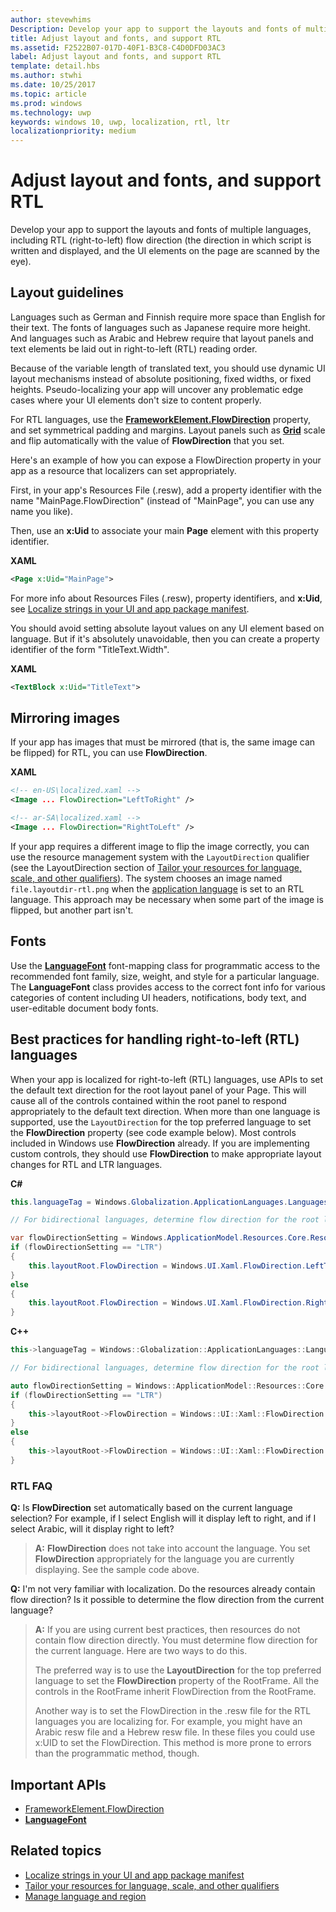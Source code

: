 ```yaml
---
author: stevewhims
Description: Develop your app to support the layouts and fonts of multiple languages, including RTL (right-to-left) flow direction.
title: Adjust layout and fonts, and support RTL
ms.assetid: F2522B07-017D-40F1-B3C8-C4D0DFD03AC3
label: Adjust layout and fonts, and support RTL
template: detail.hbs
ms.author: stwhi
ms.date: 10/25/2017
ms.topic: article
ms.prod: windows
ms.technology: uwp
keywords: windows 10, uwp, localization, rtl, ltr
localizationpriority: medium
---
```

<link rel="stylesheet" href="https://az835927.vo.msecnd.net/sites/uwp/Resources/css/custom.css">

# Adjust layout and fonts, and support RTL

Develop your app to support the layouts and fonts of multiple languages, including RTL (right-to-left) flow direction (the direction in which script is written and displayed, and the UI elements on the page are scanned by the eye).

## Layout guidelines

Languages such as German and Finnish require more space than English for their text. The fonts of languages such as Japanese require more height. And languages such as Arabic and Hebrew require that layout panels and text elements be laid out in right-to-left (RTL) reading order.

Because of the variable length of translated text, you should use dynamic UI layout mechanisms instead of absolute positioning, fixed widths, or fixed heights. Pseudo-localizing your app will uncover any problematic edge cases where your UI elements don't size to content properly.

For RTL languages, use the [**FrameworkElement.FlowDirection**](/uwp/api/Windows.UI.Xaml.FrameworkElement?branch=live#Windows_UI_Xaml_FrameworkElement_FlowDirection) property, and set symmetrical padding and margins. Layout panels such as [**Grid**](/uwp/api/Windows.UI.Xaml.Controls.Grid?branch=live) scale and flip automatically with the value of **FlowDirection** that you set.

Here's an example of how you can expose a FlowDirection property in your app as a resource that localizers can set appropriately.

First, in your app's Resources File (.resw), add a property identifier with the name "MainPage.FlowDirection" (instead of "MainPage", you can use any name you like).

Then, use an **x:Uid** to associate your main **Page** element with this property identifier.

**XAML**
```xml
<Page x:Uid="MainPage">
```

For more info about Resources Files (.resw), property identifiers, and **x:Uid**, see [Localize strings in your UI and app package manifest](../app-resources/localize-strings-ui-manifest.md).

You should avoid setting absolute layout values on any UI element based on language. But if it's absolutely unavoidable, then you can create a property identifier of the form "TitleText.Width".

**XAML**
```xml
<TextBlock x:Uid="TitleText">
```

## Mirroring images

If your app has images that must be mirrored (that is, the same image can be flipped) for RTL, you can use **FlowDirection**.

**XAML**
```xml
<!-- en-US\localized.xaml -->
<Image ... FlowDirection="LeftToRight" />

<!-- ar-SA\localized.xaml -->
<Image ... FlowDirection="RightToLeft" />
```

If your app requires a different image to flip the image correctly, you can use the resource management system with the `LayoutDirection` qualifier (see the LayoutDirection section of [Tailor your resources for language, scale, and other qualifiers](../app-resources/tailor-resources-lang-scale-contrast.md#layoutdirection)). The system chooses an image named `file.layoutdir-rtl.png` when the [application language](manage-language-and-region.md) is set to an RTL language. This approach may be necessary when some part of the image is flipped, but another part isn't.

## Fonts

Use the [**LanguageFont**](/uwp/api/Windows.Globalization.Fonts.LanguageFont?branch=live) font-mapping class for programmatic access to the recommended font family, size, weight, and style for a particular language. The **LanguageFont** class provides access to the correct font info for various categories of content including UI headers, notifications, body text, and user-editable document body fonts.

## Best practices for handling right-to-left (RTL) languages

When your app is localized for right-to-left (RTL) languages, use APIs to set the default text direction for the root layout panel of your Page. This will cause all of the controls contained within the root panel to respond appropriately to the default text direction. When more than one language is supported, use the `LayoutDirection` for the top preferred language to set the **FlowDirection** property (see code example below). Most controls included in Windows use **FlowDirection** already. If you are implementing custom controls, they should use **FlowDirection** to make appropriate layout changes for RTL and LTR languages.

**C#**
```csharp    
this.languageTag = Windows.Globalization.ApplicationLanguages.Languages[0];

// For bidirectional languages, determine flow direction for the root layout panel, and all contained UI.

var flowDirectionSetting = Windows.ApplicationModel.Resources.Core.ResourceContext.GetForCurrentView().QualifierValues["LayoutDirection"];
if (flowDirectionSetting == "LTR")
{
    this.layoutRoot.FlowDirection = Windows.UI.Xaml.FlowDirection.LeftToRight;
}
else
{
    this.layoutRoot.FlowDirection = Windows.UI.Xaml.FlowDirection.RightToLeft;
}
```

**C++**
```cpp
this->languageTag = Windows::Globalization::ApplicationLanguages::Languages->GetAt(0);

// For bidirectional languages, determine flow direction for the root layout panel, and all contained UI.

auto flowDirectionSetting = Windows::ApplicationModel::Resources::Core::ResourceContext::GetForCurrentView()->QualifierValues->Lookup("LayoutDirection");
if (flowDirectionSetting == "LTR")
{
    this->layoutRoot->FlowDirection = Windows::UI::Xaml::FlowDirection::LeftToRight;
}
else
{
    this->layoutRoot->FlowDirection = Windows::UI::Xaml::FlowDirection::RightToLeft;
}
```

### RTL FAQ 

**Q:** Is **FlowDirection** set automatically based on the current language selection? For example, if I select English will it display left to right, and if I select Arabic, will it display right to left?

> **A:** **FlowDirection** does not take into account the language. You set **FlowDirection** appropriately for the language you are currently displaying. See the sample code above.

**Q:** I'm not very familiar with localization. Do the resources already contain flow direction? Is it possible to determine the flow direction from the current language?

> **A:** If you are using current best practices, then resources do not contain flow direction directly. You must determine flow direction for the current language. Here are two ways to do this.
> 
> The preferred way is to use the **LayoutDirection** for the top preferred language to set the **FlowDirection** property of the RootFrame. All the controls in the RootFrame inherit FlowDirection from the RootFrame.
> 
> Another way is to set the FlowDirection in the .resw file for the RTL languages you are localizing for. For example, you might have an Arabic resw file and a Hebrew resw file. In these files you could use x:UID to set the FlowDirection. This method is more prone to errors than the programmatic method, though.

## Important APIs

* [FrameworkElement.FlowDirection](/uwp/api/Windows.UI.Xaml.FrameworkElement?branch=live#Windows_UI_Xaml_FrameworkElement_FlowDirection)
* [**LanguageFont**](/uwp/api/Windows.Globalization.Fonts.LanguageFont?branch=live)

## Related topics

* [Localize strings in your UI and app package manifest](../app-resources/localize-strings-ui-manifest.md)
* [Tailor your resources for language, scale, and other qualifiers](../app-resources/tailor-resources-lang-scale-contrast.md)
* [Manage language and region](manage-language-and-region.md)